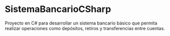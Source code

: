 # SistemaBancarioCSharp
Proyecto en C# para desarrollar un sistema bancario básico que permita realizar operaciones como depósitos, retiros y transferencias entre cuentas.

